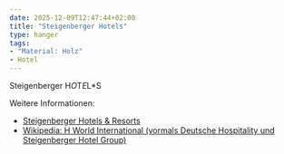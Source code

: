 ```yaml
---
date: 2025-12-09T12:47:44+02:00
title: "Steigenberger Hotels"
type: hanger
tags:
- "Material: Holz"
- Hotel
---
```

Steigenberger
H*O*T*E*L*S

<div class="notes">
Weitere Informationen:
<ul>
<li><a href="https://hrewards.com/de/steigenberger-hotels-resorts">Steigenberger Hotels & Resorts</a></li>
<li><a href="https://de.wikipedia.org/wiki/H_World_International">Wikipedia: H World International (vormals Deutsche Hospitality und Steigenberger Hotel Group)</a></li>
</ul>
</div>
